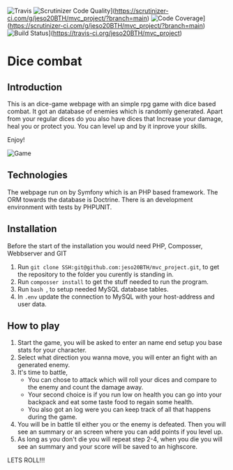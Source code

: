 ![Travis](https://travis-ci.com/jeso20BTH/mvc_project.svg?branch=main)
![Scrutinizer Code Quality](https://scrutinizer-ci.com/g/jeso20BTH/mvc_project/badges/quality-score.png?b=main)](https://scrutinizer-ci.com/g/jeso20BTH/mvc_project/?branch=main)
![Code Coverage](https://scrutinizer-ci.com/g/jeso20BTH/mvc_project/badges/coverage.png?b=main)](https://scrutinizer-ci.com/g/jeso20BTH/mvc_project/?branch=main)
![Build Status](https://travis-ci.org/jeso20BTH/mvc_project.svg?branch=main)](https://travis-ci.org/jeso20BTH/mvc_project)

# Dice combat
## Introduction
This is an dice-game webpage with an simple rpg game with dice based combat. It got an database of enemies which is randomly generated. Apart from your regular dices do you also have dices that Increase your damage, heal you or protect you. You can level up and by it inprove your skills.

Enjoy!

![Game]('public/game.png')

## Technologies
The webpage run on by Symfony which is an PHP based framework. The ORM towards the database is Doctrine. There is an development environment with tests by PHPUNIT.

## Installation
Before the start of the installation you would need PHP, Composser, Webbserver and GIT
1. Run ```git clone SSH:git@github.com:jeso20BTH/mvc_project.git```, to get the repository to the folder you curently is standing in.
2. Run ```composser install``` to get the stuff needed to run the program.
3. Run ```bash ```, to setup needed MySQL database tables.
4. In ```.env``` update the connection to MySQL with your host-address and user data.


## How to play
1. Start the game, you will be asked to enter an name end setup you base stats for your character.
2. Select what direction you wanna move, you will enter an fight with an generated enemy.
3. It's time to battle,
    - You can chose to attack which will roll your dices and compare to the enemy and count the damage away.
    - Your second choice is if you run low on health you can go into your backpack and eat some taste food to regain some health.
    - You also got an log were you can keep track of all that happens during the game.
4. You will be in battle til either you or the enemy is defeated. Then you will see an summary or an screen where you can add points if you level up.
5. As long as you don't die you will repeat step 2-4, when you die you will see an summary and your score will be saved to an highscore.

LETS ROLL!!!
